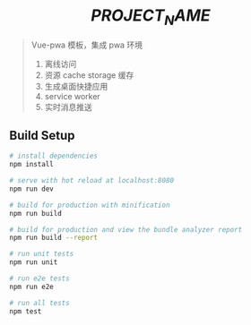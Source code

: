 # $$PROJECT_NAME$$

> Vue-pwa 模板，集成 pwa 环境
>
> 1. 离线访问
> 2. 资源 cache storage 缓存
> 3. 生成桌面快捷应用
> 4. service worker
> 5. 实时消息推送

## Build Setup

```bash
# install dependencies
npm install

# serve with hot reload at localhost:8080
npm run dev

# build for production with minification
npm run build

# build for production and view the bundle analyzer report
npm run build --report

# run unit tests
npm run unit

# run e2e tests
npm run e2e

# run all tests
npm test
```
